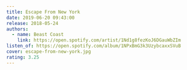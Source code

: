 ```yaml
---
title: Escape From New York
date: 2019-06-20 09:43:00
release: 2018-05-24
authors:
  - name: Beast Coast
    link: https://open.spotify.com/artist/1Nd1g8fezKoJ6DGauWbZIm
listen_of: https://open.spotify.com/album/1NPxBmG3k3UzybcaxxSVuB
cover: escape-from-new-york.jpg
rating: 3.25
---
```


